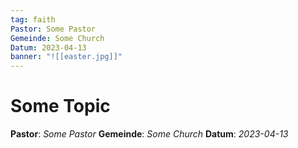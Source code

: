 ```yaml
---
tag: faith
Pastor: Some Pastor
Gemeinde: Some Church
Datum: 2023-04-13
banner: "![[easter.jpg]]"
---
```


# Some Topic

**Pastor**: *Some Pastor*
**Gemeinde**: *Some Church*
**Datum**: *2023-04-13*

